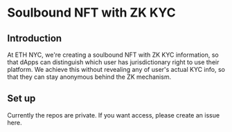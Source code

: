 # Soulbound NFT with ZK KYC

## Introduction

At ETH NYC, we're creating a soulbound NFT with ZK KYC information, so that dApps can distinguish which user has jurisdictionary right to use their platform. We achieve this without revealing any of user's actual KYC info, so that they can stay anonymous behind the ZK mechanism.

## Set up
Currently the repos are private. If you want access, please create an issue here.
